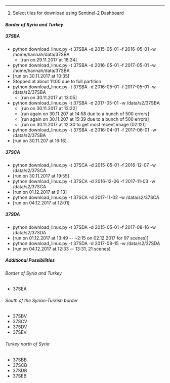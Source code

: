 #
#
#
---
1. Select tiles for download using Sentinel-2 Dashboard

#### _Border of Syria and Turkey_
##### 37SBA
  - python download_linux.py -t 37SBA -d 2015-05-01 -f 2016-05-01 -w /home/hannah/data/37SBA
    - [run on 29.11.2017 at 18:24]
  - python download_linux.py -t 37SBA -d 2016-05-01 -f 2017-05-01 -w /home/hannah/data/37SBA
   - [run on 30.11.2017 at 10:35]
   - Stopped at about 11:00 due to full partition
  - python download_linux.py -t 37SBA -d 2016-05-01 -f 2017-05-01 -w /data/s2/37SBA
    - [run on 30.11.2017 at 13:05]
  - python download_linux.py -t 37SBA -d 2017-05-01 -w /data/s2/37SBA
    - [run on 30.11.2017 at 13:22]
    - [run again on 30.11.207 at 14:58 due to a bunch of 500 errors]
    - [run again on 30.11.207 at 15:39 due to a bunch of 500 errors]
    - [run on 30.11.2017 at 12:30 to get most recent image (02.12)]
  - python download_linux.py -t 37SBA -d 2016-04-01 -f 2017-06-01 -w /data/s2/37SBA
   - [run on 30.11.207 at 16:16]

##### 37SCA
 - python download_linux.py -t 37SCA -d 2015-05-01 -f 2016-12-07 -w /data/s2/37SCA
  - [run on 30.11.2017 at 19:55]
 - python download_linux.py -t 37SCA -d 2016-12-06 -f 2017-11-03 -w /data/s2/37SCA
  - [run on 01.12.2017 at 9:13]
 - python download_linux.py -t 37SCA -d 2017-11-02 -w /data/s2/37SCA
  -  [run on 04.12.2017 at 12:01]

##### 37SDA
 - python download_linux.py -t 37SDA -d 2015-05-01 -f 2017-08-16 -w /data/s2/37SDA
  -  [run on 01.12.2017 at 13:49 -- ~2:15 on 02.12.2017 for 97 scenes)]
 -  python download_linux.py -t 37SDA -d 2017-08-15  -w /data/s2/37SDA
  -  [run on 04.12.2017 at 12:33 -- 13:31, 21 scenes]

##### Additional Possibilities
###### _Border of Syria and Turkey_
  - 37SEA
###### _South of the Syrian-Turkish border_
 - 37SBV
 - 37SCV
 - 37SDV
 - 37SEV

###### _Turkey north of Syria_
 - 37SBB
 - 37SCB
 - 37SDB
 - 37SEB
